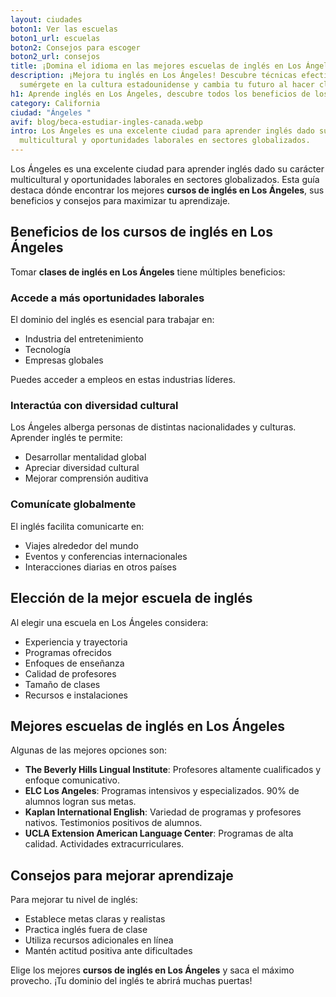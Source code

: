 ```yaml
---
layout: ciudades
boton1: Ver las escuelas
boton1_url: escuelas
boton2: Consejos para escoger
boton2_url: consejos
title: ¡Domina el idioma en las mejores escuelas de inglés en Los Ángeles!
description: ¡Mejora tu inglés en Los Ángeles! Descubre técnicas efectivas,
  sumérgete en la cultura estadounidense y cambia tu futuro al hacer click
h1: Aprende inglés en Los Ángeles, descubre todos los beneficios de los cursos
category: California
ciudad: "Ángeles "
avif: blog/beca-estudiar-ingles-canada.webp
intro: Los Ángeles es una excelente ciudad para aprender inglés dado su carácter
  multicultural y oportunidades laborales en sectores globalizados.
---
```

Los Ángeles es una excelente ciudad para aprender inglés dado su carácter multicultural y oportunidades laborales en sectores globalizados. Esta guía destaca dónde encontrar los mejores **cursos de inglés en Los Ángeles**, sus beneficios y consejos para maximizar tu aprendizaje.

## Beneficios de los cursos de inglés en Los Ángeles

Tomar **clases de inglés en Los Ángeles** tiene múltiples beneficios:

### Accede a más oportunidades laborales

El dominio del inglés es esencial para trabajar en:

* Industria del entretenimiento
* Tecnología 
* Empresas globales

Puedes acceder a empleos en estas industrias líderes.

### Interactúa con diversidad cultural

Los Ángeles alberga personas de distintas nacionalidades y culturas. Aprender inglés te permite:

* Desarrollar mentalidad global
* Apreciar diversidad cultural
* Mejorar comprensión auditiva

### Comunícate globalmente

El inglés facilita comunicarte en: 

* Viajes alrededor del mundo
* Eventos y conferencias internacionales 
* Interacciones diarias en otros países

## Elección de la mejor escuela de inglés

Al elegir una escuela en Los Ángeles considera:

* Experiencia y trayectoria 
* Programas ofrecidos
* Enfoques de enseñanza
* Calidad de profesores 
* Tamaño de clases
* Recursos e instalaciones

## Mejores escuelas de inglés en Los Ángeles

Algunas de las mejores opciones son:

* **The Beverly Hills Lingual Institute**: Profesores altamente cualificados y enfoque comunicativo.
* **ELC Los Angeles**: Programas intensivos y especializados. 90% de alumnos logran sus metas.
* **Kaplan International English**: Variedad de programas y profesores nativos. Testimonios positivos de alumnos. 
* **UCLA Extension American Language Center**: Programas de alta calidad. Actividades extracurriculares.

## Consejos para mejorar aprendizaje

Para mejorar tu nivel de inglés:

* Establece metas claras y realistas
* Practica inglés fuera de clase 
* Utiliza recursos adicionales en línea
* Mantén actitud positiva ante dificultades

Elige los mejores **cursos de inglés en Los Ángeles** y saca el máximo provecho. ¡Tu dominio del inglés te abrirá muchas puertas!